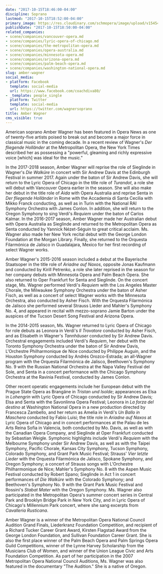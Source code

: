 ```yaml
---
date: "2017-10-15T18:46:00-04:00"
discipline: Soprano
lastmod: "2017-10-15T18:52:00-04:00"
primary_image: https://res.cloudinary.com/schmopera/image/upload/v1545409169/media/webhook-uploads/1508107544712/Amber_Wagner_pc_TK_1_300dpi.jpg.jpg
publishDate: "2017-10-15T18:50:00-04:00"
related_companies:
- scene/companies/vancouver-opera.md
- scene/companies/lyric-opera-of-chicago.md
- scene/companies/the-metropolitan-opera.md
- scene/companies/opera-australia.md
- scene/companies/minnesota-opera.md
- scene/companies/arizona-opera.md
- scene/companies/palm-beach-opera.md
- scene/companies/washington-national-opera.md
slug: amber-wagner
social_media:
- platform: Facebook
  template: social-media
  url: https://www.facebook.com/coachdiva80/
- _template: people_single
  platform: Twitter
  template: social-media
  url: https://twitter.com/wagnersoprano
title: Amber Wagner
cms_visible: true
---
```


American soprano Amber Wagner has been featured in Opera News as one of twenty-five artists poised to break out and become a major force in classical music in the coming decade. In a recent review of Wagner's *Der fliegende Holländer* at the Metropolitan Opera, the New York Times described her as possessing a "powerful, gleaming and richly expressive voice [which] was ideal for the music."

In the 2017-2018 season, Amber Wagner will reprise the role of Sieglinde in Wagner's *Die Walküre* in concert with Sir Andrew Davis at the Edinburgh Festival in summer 2017. Again under the baton of Sir Andrew Davis, she will return to the Lyric Opera of Chicago in the title role of *Turandot*, a role she will debut with Vancouver Opera earlier in the season. She will also make her debut in the title role of *Aida* with Opera Australia and reprise Senta in *Der fliegende Holländer* in Rome with the Accademia di Santa Cecilia with Mikko Franck conducting, as well as in Turin with the National RAI Symphony Orchestra with James Conlon. In addition, she will return to the Oregon Symphony to sing Verdi's *Requiem* under the baton of Carlos Kalmar. In the 2016-2017 season, Amber Wagner made her Australian debut with Opera Australia as Sieglinde and returned to the Metropolitan Opera as Senta conducted by Yannick Nézet-Séguin to great critical acclaim. Ms. Wagner also made her New York recital debut with the George London Foundation at the Morgan Library. Finally, she returned to the Orquesta Filarmónica de Jalisco in Guadalajara, Mexico for her first recording of select Wagner works. 

Amber Wagner's 2015-2016 season included a debut at the Bayerische Staatsoper in the title role of *Ariadne auf Naxos*, opposite Jonas Kaufmann and conducted by Kirill Petrenko, a role she later reprised in the season for her company debuts with Minnesota Opera and Palm Beach Opera. She also returned to Oper Frankfurt for Senta and Sieglinde. On the concert stage, Ms. Wagner performed Verdi's *Requiem* with the Los Angeles Master Chorale, the Milwaukee Symphony Orchestra under the baton of Asher Fisch, as well as a concert of select Wagner works with the Minnesota Orchestra, also conducted by Asher Fisch. With the Orquesta Filarmónica de Jalisco she performed several Strauss Lieder and Mahler's Symphony No. 4, and appeared in recital with mezzo-soprano Jamie Barton under the auspices of the Tucson Desert Song Festival and Arizona Opera. 

In the 2014-2015 season, Ms. Wagner returned to Lyric Opera of Chicago for role debuts as Leonora in Verdi's *Il Trovatore* conducted by Asher Fisch, and as Elisabeth in Wagner's *Tannhäuser* conducted by Sir Andrew Davis. Orchestral engagements included Verdi's *Requiem*, her debut with the Toronto Symphony Orchestra under the baton of Sir Andrew Davis, L'Orchestre Philharmonique de Nice conducted by Philippe Auguin, and the Houston Symphony conducted by Andrés Orozco-Estrada; an all-Wagner program with the Orquesta Filarmónica de Jalisco, Beethoven's Symphony No. 9 with the Russian National Orchestra at the Napa Valley Festival del Sole, and Senta in a concert performance with the Chicago Symphony Orchestra at the Ravinia Festival, conducted by James Conlon. 

Other recent operatic engagements include her European debut with the Prague State Opera as Brangäne in *Tristan und Isolde*; appearances as Elsa in *Lohengrin* with Lyric Opera of Chicago conducted by Sir Andrew Davis; Elsa and Senta with the Savonlinna Opera Festival; Leonora in *La forza del destino* at Washington National Opera in a new production directed by Francesca Zambello, and her return as Amelia in Verdi's *Un Ballo in Maschera* conducted by Fabio Luisi; the title role in *Ariadne auf Naxos* at Lyric Opera of Chicago and in concert performances at the Palau de les Arts Reina Sofia in Valencia, both conducted by Mo. Davis, as well as with the Canadian Opera Company, and Sieglinde at Oper Frankfurt conducted by Sebastian Weigle. Symphonic highlights include Verdi's *Requiem* with the Melbourne Symphony under Sir Andrew Davis, as well as with the Taipei Symphony, Pacific Chorale, Kansas City Symphony, Tucson Symphony, Colorado Symphony, and Grant Park Music Festival; Strauss' *Vier letzte Lieder* with the Orquesta Filarmónica de Jalisco, Spokane Symphony, and Oregon Symphony; a concert of Strauss songs with L'Orchestre Philharmonique de Nice; Mahler's Symphony No. 8 with the Aspen Music Festival conducted by Robert Spano; Sieglinde in Act 1 in concert performances of *Die Walküre* with the Colorado Symphony; and Beethoven's Symphony No. 9 with the Grant Park Music Festival and Rossini's *Stabat Mater* with the Oregon Symphony. Ms. Wagner also participated in the Metropolitan Opera's summer concert series in Central Park and Brooklyn Bridge Park in New York City, and in Lyric Opera of Chicago's Millennium Park concert, where she sang excerpts from *Cavalleria Rusticana*. 

Amber Wagner is a winner of the Metropolitan Opera National Council Audition Grand Finals, Liederkranz Foundation Competition, and recipient of a Richard Tucker Career Grant Award, Kirsten Flagstad Award from the George London Foundation, and Sullivan Foundation Career Grant. She is also the first place winner of the Palm Beach Opera and Palm Springs Opera Guild Competitions, winner of the Lynne Harvey Scholarship from the Musicians Club of Women, and winner of the Union League Civic and Arts Foundation Competition. As part of her participation in the 2007 Metropolitan Opera National Council Auditions, Ms. Wagner was also featured in the documentary "The Audition." She is a native of Oregon.
